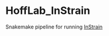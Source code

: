 # HoffLab_InStrain
Snakemake pipeline for running <a href = https://instrain.readthedocs.io/en/latest/index.html> InStrain</a>
